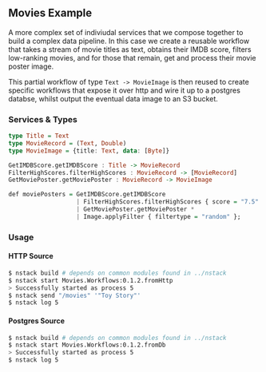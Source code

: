 ## Movies Example

A more complex set of indiviudal services that we compose together to build a complex data pipeline.
In this case we create a reusable workflow that takes a stream of movie titles as text, obtains their IMDB score, filters low-ranking movies, and for those that remain, get and process their movie poster image.

This partial workflow of type `Text -> MovieImage` is then reused to create specific workflows that expose it over http and wire it up to a postgres databse, whilst output the eventual data image to an S3 bucket.

### Services & Types

```haskell
type Title = Text
type MovieRecord = (Text, Double)
type MovieImage = {title: Text, data: [Byte]}

GetIMDBScore.getIMDBScore : Title -> MovieRecord
FilterHighScores.filterHighScores : MovieRecord -> [MovieRecord]
GetMoviePoster.getMoviePoster : MovieRecord -> MovieImage

def moviePosters = GetIMDBScore.getIMDBScore
                   | FilterHighScores.filterHighScores { score = "7.5" } * 
                   | GetMoviePoster.getMoviePoster *
                   | Image.applyFilter { filtertype = "random" };
```

### Usage

#### HTTP Source

```bash
$ nstack build # depends on common modules found in ../nstack
$ nstack start Movies.Workflows:0.1.2.fromHttp
> Successfully started as process 5
$ nstack send "/movies" '"Toy Story"'
$ nstack log 5
```

#### Postgres Source

```bash
$ nstack build # depends on common modules found in ../nstack
$ nstack start Movies.Workflows:0.1.2.fromDb
> Successfully started as process 5
$ nstack log 5
```


